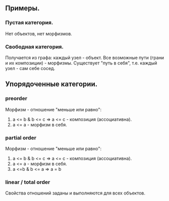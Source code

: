 ## Примеры.
###  Пустая категория.

Нет объектов, нет морфизмов. 

### Свободная категория.

Получается из графа: каждый узел - объект.  Все возможные пути (грани и их композиции) - морфизмы. 
Существует "путь в себя", т.е. каждый узел - сам себе сосед.

## Упорядоченные категории.
### preorder

Морфизм - отношение "меньше или равно":
1. a <= b & b <= c => a <= c  - композиция (ассоциативна).
2. a <= a - морфизм в себя.

### partial order

Морфизм - отношение "меньше или равно":
1. a <= b & b <= c => a <= c  - композиция (ассоциативна).
2. a <= a - морфизм в себя.
3. a <=b & b <= a => a = b

### linear / total order

Свойства отношений заданы и выполняются для всех объектов. 




